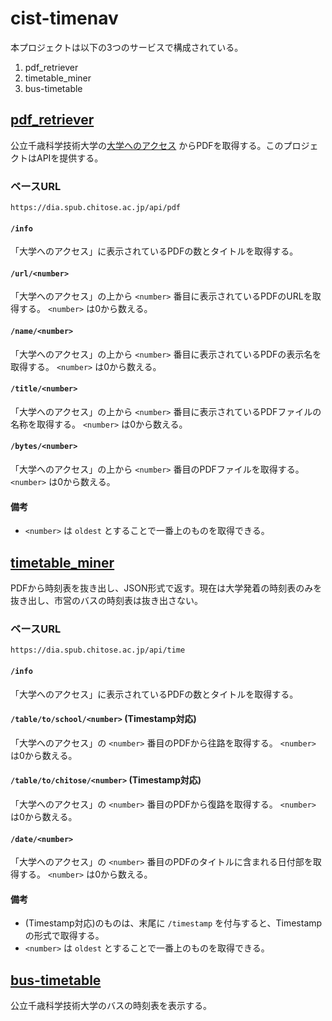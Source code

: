 # cist-timenav

本プロジェクトは以下の3つのサービスで構成されている。

1. pdf_retriever
2. timetable_miner
3. bus-timetable

## [pdf_retriever](https://github.com/k-oketa/cist-timenav/tree/develop/pdf_retriever)

公立千歳科学技術大学の[大学へのアクセス](https://www.chitose.ac.jp/info/access) からPDFを取得する。このプロジェクトはAPIを提供する。

### ベースURL

```
https://dia.spub.chitose.ac.jp/api/pdf
```

#### `/info`
「大学へのアクセス」に表示されているPDFの数とタイトルを取得する。

#### `/url/<number>`
「大学へのアクセス」の上から `<number>` 番目に表示されているPDFのURLを取得する。 `<number>` は0から数える。

#### `/name/<number>`
「大学へのアクセス」の上から `<number>` 番目に表示されているPDFの表示名を取得する。 `<number>` は0から数える。

#### `/title/<number>`
「大学へのアクセス」の上から `<number>` 番目に表示されているPDFファイルの名称を取得する。 `<number>` は0から数える。

#### `/bytes/<number>`
「大学へのアクセス」の上から `<number>` 番目のPDFファイルを取得する。 `<number>` は0から数える。

#### 備考

- `<number>` は `oldest` とすることで一番上のものを取得できる。


## [timetable_miner](https://github.com/k-oketa/cist-timenav/tree/develop/timetable_miner)

PDFから時刻表を抜き出し、JSON形式で返す。現在は大学発着の時刻表のみを抜き出し、市営のバスの時刻表は抜き出さない。

### ベースURL

```
https://dia.spub.chitose.ac.jp/api/time
```

#### `/info`
「大学へのアクセス」に表示されているPDFの数とタイトルを取得する。

#### `/table/to/school/<number>` (Timestamp対応)
「大学へのアクセス」の `<number>` 番目のPDFから往路を取得する。 `<number>` は0から数える。

#### `/table/to/chitose/<number>` (Timestamp対応)
「大学へのアクセス」の `<number>` 番目のPDFから復路を取得する。 `<number>` は0から数える。

#### `/date/<number>`
「大学へのアクセス」の `<number>` 番目のPDFのタイトルに含まれる日付部を取得する。 `<number>` は0から数える。

#### 備考

- (Timestamp対応)のものは、末尾に `/timestamp` を付与すると、Timestampの形式で取得する。
- `<number>` は `oldest` とすることで一番上のものを取得できる。

## [bus-timetable](https://github.com/k-oketa/cist-timenav/tree/develop/bus-timetable)

公立千歳科学技術大学のバスの時刻表を表示する。
